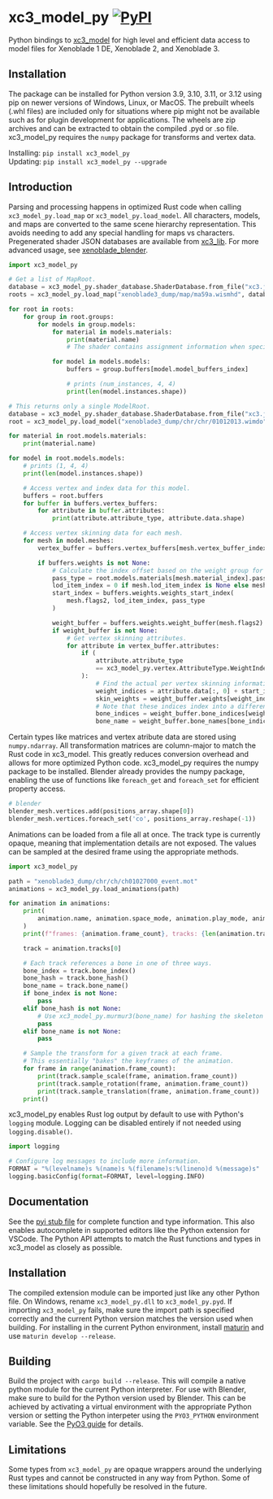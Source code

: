 # xc3_model_py [![PyPI](https://img.shields.io/pypi/v/xc3_model_py)](https://pypi.org/project/xc3_model_py/)
Python bindings to [xc3_model](https://github.com/ScanMountGoat/xc3_lib) for high level and efficient data access to model files for Xenoblade 1 DE, Xenoblade 2, and Xenoblade 3.

## Installation
The package can be installed for Python version 3.9, 3.10, 3.11, or 3.12 using pip on newer versions of Windows, Linux, or MacOS. The prebuilt wheels (.whl files) are included only for situations where pip might not be available such as for plugin development for applications. The wheels are zip archives and can be extracted to obtain the compiled .pyd or .so file. xc3_model_py requires the `numpy` package for transforms and vertex data.

Installing: `pip install xc3_model_py`  
Updating: `pip install xc3_model_py --upgrade`

## Introduction
Parsing and processing happens in optimized Rust code when calling `xc3_model_py.load_map` or `xc3_model_py.load_model`. All characters, models, and maps are converted to the same scene hierarchy representation. This avoids needing to add any special handling for maps vs characters. Pregenerated shader JSON databases are available from [xc3_lib](https://github.com/ScanMountGoat/xc3_lib/releases). For more advanced usage, see [xenoblade_blender](https://github.com/ScanMountGoat/xenoblade_blender).

```python
import xc3_model_py

# Get a list of MapRoot.
database = xc3_model_py.shader_database.ShaderDatabase.from_file("xc3.json")
roots = xc3_model_py.load_map("xenoblade3_dump/map/ma59a.wismhd", database)

for root in roots:
    for group in root.groups:
        for models in group.models:
            for material in models.materials:
                print(material.name)
                # The shader contains assignment information when specifying a JSON database.

            for model in models.models:
                buffers = group.buffers[model.model_buffers_index]

                # prints (num_instances, 4, 4)
                print(len(model.instances.shape))
```

```python
# This returns only a single ModelRoot.
database = xc3_model_py.shader_database.ShaderDatabase.from_file("xc3.json")
root = xc3_model_py.load_model("xenoblade3_dump/chr/chr/01012013.wimdo", database)

for material in root.models.materials:
    print(material.name)

for model in root.models.models:
    # prints (1, 4, 4)
    print(len(model.instances.shape))

    # Access vertex and index data for this model.
    buffers = root.buffers
    for buffer in buffers.vertex_buffers:
        for attribute in buffer.attributes:
            print(attribute.attribute_type, attribute.data.shape)

    # Access vertex skinning data for each mesh.
    for mesh in model.meshes:
        vertex_buffer = buffers.vertex_buffers[mesh.vertex_buffer_index]

        if buffers.weights is not None:
            # Calculate the index offset based on the weight group for this mesh.
            pass_type = root.models.materials[mesh.material_index].pass_type
            lod_item_index = 0 if mesh.lod_item_index is None else mesh.lod_item_index
            start_index = buffers.weights.weights_start_index(
                mesh.flags2, lod_item_index, pass_type
            )

            weight_buffer = buffers.weights.weight_buffer(mesh.flags2)
            if weight_buffer is not None:
                # Get vertex skinning attributes.
                for attribute in vertex_buffer.attributes:
                    if (
                        attribute.attribute_type
                        == xc3_model_py.vertex.AttributeType.WeightIndex
                    ):
                        # Find the actual per vertex skinning information.
                        weight_indices = attribute.data[:, 0] + start_index
                        skin_weights = weight_buffer.weights[weight_indices]
                        # Note that these indices index into a different bone list than the skeleton.
                        bone_indices = weight_buffer.bone_indices[weight_indices, 0]
                        bone_name = weight_buffer.bone_names[bone_indices[0]]
```

Certain types like matrices and vertex atribute data are stored using `numpy.ndarray`. All transformation matrices are column-major to match the Rust code in xc3_model. This greatly reduces conversion overhead and allows for more optimized Python code. xc3_model_py requires the numpy package to be installed. Blender already provides the numpy package, enabling the use of functions like `foreach_get` and `foreach_set` for efficient property access.

```python
# blender
blender_mesh.vertices.add(positions_array.shape[0])
blender_mesh.vertices.foreach_set('co', positions_array.reshape(-1))
```

Animations can be loaded from a file all at once. The track type is currently opaque, meaning that implementation details are not exposed. The values can be sampled at the desired frame using the appropriate methods.

```python
import xc3_model_py

path = "xenoblade3_dump/chr/ch/ch01027000_event.mot"
animations = xc3_model_py.load_animations(path)

for animation in animations:
    print(
        animation.name, animation.space_mode, animation.play_mode, animation.blend_mode
    )
    print(f"frames: {animation.frame_count}, tracks: {len(animation.tracks)}")

    track = animation.tracks[0]

    # Each track references a bone in one of three ways.
    bone_index = track.bone_index()
    bone_hash = track.bone_hash()
    bone_name = track.bone_name()
    if bone_index is not None:
        pass
    elif bone_hash is not None:
        # Use xc3_model_py.murmur3(bone_name) for hashing the skeleton bones.
        pass
    elif bone_name is not None:
        pass

    # Sample the transform for a given track at each frame.
    # This essentially "bakes" the keyframes of the animation.
    for frame in range(animation.frame_count):
        print(track.sample_scale(frame, animation.frame_count))
        print(track.sample_rotation(frame, animation.frame_count))
        print(track.sample_translation(frame, animation.frame_count))
    print()
```

xc3_model_py enables Rust log output by default to use with Python's `logging` module.
Logging can be disabled entirely if not needed using `logging.disable()`.

```python
import logging

# Configure log messages to include more information.
FORMAT = "%(levelname)s %(name)s %(filename)s:%(lineno)d %(message)s"
logging.basicConfig(format=FORMAT, level=logging.INFO)
```

## Documentation
See the [pyi stub file](https://github.com/ScanMountGoat/xc3_model_py/blob/main/xc3_model_py/__init__.pyi) for complete function and type information. This also enables autocomplete in supported editors like the Python extension for VSCode. The Python API attempts to match the Rust functions and types in xc3_model as closely as possible. 

## Installation
The compiled extension module can be imported just like any other Python file. On Windows, rename `xc3_model_py.dll` to `xc3_model_py.pyd`. If importing `xc3_model_py` fails, make sure the import path is specified correctly and the current Python version matches the version used when building. For installing in the current Python environment, install [maturin](https://github.com/PyO3/maturin) and use `maturin develop --release`.

## Building
Build the project with `cargo build --release`. This will compile a native python module for the current Python interpreter. For use with Blender, make sure to build for the Python version used by Blender. This can be achieved by activating a virtual environment with the appropriate Python version or setting the Python interpeter using the `PYO3_PYTHON` environment variable. See the [PyO3 guide](https://pyo3.rs) for details.

## Limitations
Some types from `xc3_model_py` are opaque wrappers around the underlying Rust types and cannot be constructed in any way from Python. Some of these limitations should hopefully be resolved in the future.
